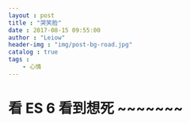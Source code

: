 ```yaml
---
layout : post
title : "哭笑脸"
date : 2017-08-15 09:55:00
author : "Leiow"
header-img : "img/post-bg-road.jpg"
catalog : true
tags : 
    - 心情
---
```


# 看 ES 6 看到想死 ~~~~~~~


